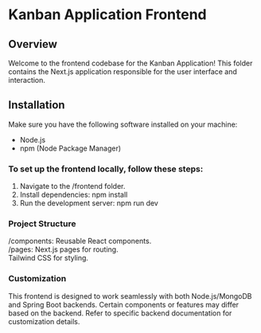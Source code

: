 # Kanban Application Frontend
## Overview

Welcome to the frontend codebase for the Kanban Application! This folder contains the Next.js application responsible for the user interface and interaction.

## Installation
Make sure you have the following software installed on your machine:

- Node.js
- npm (Node Package Manager)
### To set up the frontend locally, follow these steps:  
1. Navigate to the /frontend folder.
2. Install dependencies: npm install
3. Run the development server: npm run dev

### Project Structure
/components: Reusable React components.  
/pages: Next.js pages for routing.  
Tailwind CSS for styling.

### Customization
This frontend is designed to work seamlessly with both Node.js/MongoDB and Spring Boot backends. Certain components or features may differ based on the backend. Refer to specific backend documentation for customization details.
